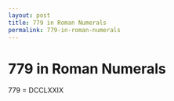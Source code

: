 ```yaml
---
layout: post
title: 779 in Roman Numerals
permalink: 779-in-roman-numerals
---
```


# 779 in Roman Numerals

779 = DCCLXXIX
